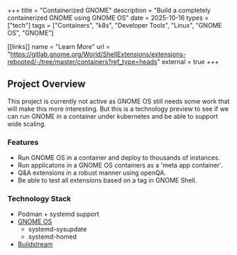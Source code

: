 +++
title = "Containerized GNOME"
description = "Build a completely containerized GNOME using GNOME OS"
date = 2025-10-16
types = ["tech"]
tags = ["Containers", "k8s", "Developer Tools", "Linux", "GNOME OS", "GNOME"]

[[links]]
name = "Learn More"
url = "https://gitlab.gnome.org/World/ShellExtensions/extensions-rebooted/-/tree/master/containers?ref_type=heads"
external = true
+++

## Project Overview

This project is currently not active as GNOME OS still needs some work
that will make this more interesting. But this is a technology preview
to see if we can run GNOME in a container under kubernetes and be able
to support wide scaling.

### Features

- Run GNOME OS in a container and deploy to thousands of instances.
- Run applicatons in a GNOME OS containers as a 'meta app container'.
- Q&A extensions in a robust manner using openQA.
- Be able to test all extensions based on a tag in GNOME Shell.

### Technology Stack

- Podman + systemd support 
- [GNOME OS](https://os.gnome.org)
    - systemd-sysupdate
    - systemd-homed
- [Buildstream](https://buildstream.build/index.html)

